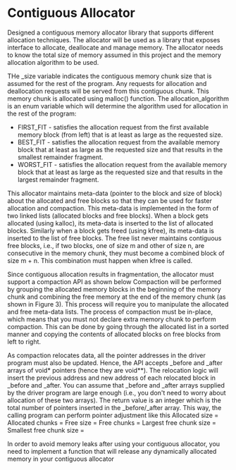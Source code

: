 #  Contiguous Allocator
Designed a contiguous memory allocator library that supports different allocation techniques. The allocator will be used as a library that exposes interface to allocate, deallocate and manage memory. The allocator needs to know the total size of memory assumed in this project and the memory allocation algorithm to be used. 

THe _size variable indicates the contiguous memory chunk size that is assumed for the rest of the program. Any requests for allocation and deallocation requests will be served from this contiguous chunk. This memory chunk is allocated using malloc() function. The allocation_algorithm is an enum variable which will determine the algorithm used for allocation in the rest of the program:

- FIRST_FIT - satisfies the allocation request from the first available memory block (from left) that is at least as large as the requested size. 
- BEST_FIT - satisfies the allocation request from the available memory block that at least as large as the requested size and that results in the smallest remainder fragment.
- WORST_FIT - satisfies the allocation request from the available memory block that at least as large as the requested size and that results in the largest remainder fragment.

This allocator maintains meta-data (pointer to the block and size of block) about the allocated and free blocks so that they can be used for faster allocation and compaction. This meta-data is implemented in the form of two linked lists (allocated blocks and free blocks). When a block gets allocated (using kalloc), its meta-data is inserted to the list of allocated blocks. Similarly when a block gets freed (using kfree), its meta-data is inserted to the list of free blocks. The free list never maintains contiguous free blocks, i.e., if two blocks, one of size m and other of size n, are consecutive in the memory chunk, they must become a combined block of size m + n. This combination must happen when kfree is called.

Since contiguous allocation results in fragmentation, the allocator must support a compaction API as shown below
Compaction will be performed by grouping the allocated memory blocks in the beginning of the memory chunk and combining the free memory at the end of the memory chunk (as shown in Figure 3). This process will require you to manipulate the allocated and free meta-data lists. The process of compaction must be in-place, which means that you must not declare extra memory chunk to perform compaction. This can be done by going through the allocated list in a sorted manner and copying the contents of allocated blocks on free blocks from left to right.

As compaction relocates data, all the pointer addresses in the driver program must also be updated. Hence, the API accepts _before and _after arrays of void* pointers (hence they are void**). The relocation logic will insert the previous address and new address of each relocated block in _before and _after. You can assume that _before and _after arrays supplied by the driver program are large enough (i.e., you don't need to worry about allocation of these two arrays). The return value is an integer which is the total number of pointers inserted in the _before/_after array. This way, the calling program can perform pointer adjustment like this
Allocated size = <X>
Allocated chunks = <X>
Free size = <X>
Free chunks = <X>
Largest free chunk size = <X>
Smallest free chunk size = <X>

In order to avoid memory leaks after using your contiguous allocator, you need to implement a function that will release any dynamically allocated memory in your contiguous allocator
